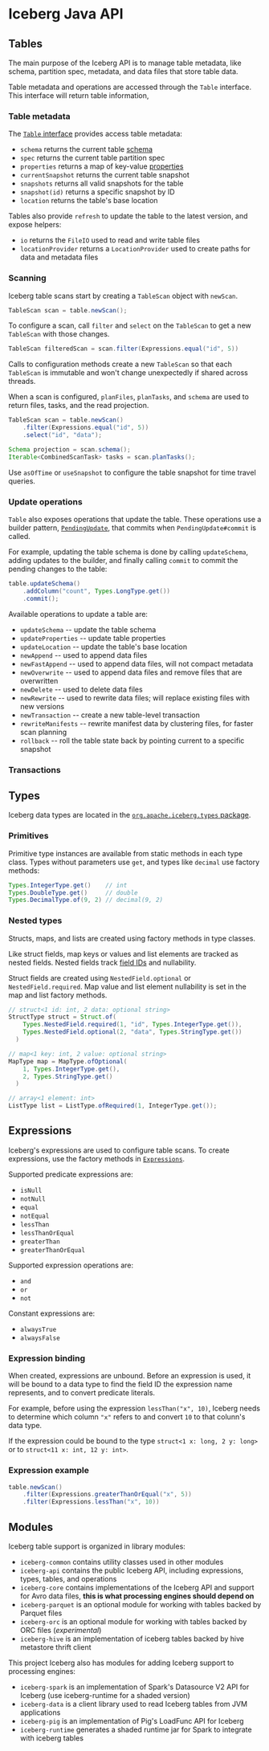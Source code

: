 <!--
 - Licensed to the Apache Software Foundation (ASF) under one or more
 - contributor license agreements.  See the NOTICE file distributed with
 - this work for additional information regarding copyright ownership.
 - The ASF licenses this file to You under the Apache License, Version 2.0
 - (the "License"); you may not use this file except in compliance with
 - the License.  You may obtain a copy of the License at
 -
 -   http://www.apache.org/licenses/LICENSE-2.0
 -
 - Unless required by applicable law or agreed to in writing, software
 - distributed under the License is distributed on an "AS IS" BASIS,
 - WITHOUT WARRANTIES OR CONDITIONS OF ANY KIND, either express or implied.
 - See the License for the specific language governing permissions and
 - limitations under the License.
 -->

# Iceberg Java API

## Tables

The main purpose of the Iceberg API is to manage table metadata, like schema, partition spec, metadata, and data files that store table data.

Table metadata and operations are accessed through the `Table` interface. This interface will return table information, 

### Table metadata

The [`Table` interface](/javadoc/master/index.html?org/apache/iceberg/Table.html) provides access table metadata:

* `schema` returns the current table [schema](../schemas)
* `spec` returns the current table partition spec
* `properties` returns a map of key-value [properties](../configuration)
* `currentSnapshot` returns the current table snapshot
* `snapshots` returns all valid snapshots for the table
* `snapshot(id)` returns a specific snapshot by ID
* `location` returns the table's base location

Tables also provide `refresh` to update the table to the latest version, and expose helpers:

* `io` returns the `FileIO` used to read and write table files
* `locationProvider` returns a `LocationProvider` used to create paths for data and metadata files


### Scanning

Iceberg table scans start by creating a `TableScan` object with `newScan`.

```java
TableScan scan = table.newScan();
```

To configure a scan, call `filter` and `select` on the `TableScan` to get a new `TableScan` with those changes.

```java
TableScan filteredScan = scan.filter(Expressions.equal("id", 5))
```

Calls to configuration methods create a new `TableScan` so that each `TableScan` is immutable and won't change unexpectedly if shared across threads.

When a scan is configured, `planFiles`, `planTasks`, and `schema` are used to return files, tasks, and the read projection.

```java
TableScan scan = table.newScan()
    .filter(Expressions.equal("id", 5))
    .select("id", "data");

Schema projection = scan.schema();
Iterable<CombinedScanTask> tasks = scan.planTasks();
```

Use `asOfTime` or `useSnapshot` to configure the table snapshot for time travel queries.


### Update operations

`Table` also exposes operations that update the table. These operations use a builder pattern, [`PendingUpdate`](/javadoc/master/index.html?org/apache/iceberg/PendingUpdate.html), that commits when `PendingUpdate#commit` is called.

For example, updating the table schema is done by calling `updateSchema`, adding updates to the builder, and finally calling `commit` to commit the pending changes to the table:

```java
table.updateSchema()
    .addColumn("count", Types.LongType.get())
    .commit();
```

Available operations to update a table are:

* `updateSchema` -- update the table schema
* `updateProperties` -- update table properties
* `updateLocation` -- update the table's base location
* `newAppend` -- used to append data files
* `newFastAppend` -- used to append data files, will not compact metadata
* `newOverwrite` -- used to append data files and remove files that are overwritten
* `newDelete` -- used to delete data files
* `newRewrite` -- used to rewrite data files; will replace existing files with new versions
* `newTransaction` -- create a new table-level transaction
* `rewriteManifests` -- rewrite manifest data by clustering files, for faster scan planning
* `rollback` -- roll the table state back by pointing current to a specific snapshot

### Transactions

## Types

Iceberg data types are located in the [`org.apache.iceberg.types` package](/javadoc/master/index.html?org/apache/iceberg/types/package-summary.html).

### Primitives

Primitive type instances are available from static methods in each type class. Types without parameters use `get`, and types like `decimal` use factory methods:

```java
Types.IntegerType.get()    // int
Types.DoubleType.get()     // double
Types.DecimalType.of(9, 2) // decimal(9, 2)
```

### Nested types

Structs, maps, and lists are created using factory methods in type classes.

Like struct fields, map keys or values and list elements are tracked as nested fields. Nested fields track [field IDs](../evolution#correctness) and nullability.

Struct fields are created using `NestedField.optional` or `NestedField.required`. Map value and list element nullability is set in the map and list factory methods.

```java
// struct<1 id: int, 2 data: optional string>
StructType struct = Struct.of(
    Types.NestedField.required(1, "id", Types.IntegerType.get()),
    Types.NestedField.optional(2, "data", Types.StringType.get())
  )
```
```java
// map<1 key: int, 2 value: optional string>
MapType map = MapType.ofOptional(
    1, Types.IntegerType.get(),
    2, Types.StringType.get()
  )
```
```java
// array<1 element: int>
ListType list = ListType.ofRequired(1, IntegerType.get());
```


## Expressions

Iceberg's expressions are used to configure table scans. To create expressions, use the factory methods in [`Expressions`](/javadoc/master/index.html?org/apache/iceberg/expressions/Expressions.html).

Supported predicate expressions are:

* `isNull`
* `notNull`
* `equal`
* `notEqual`
* `lessThan`
* `lessThanOrEqual`
* `greaterThan`
* `greaterThanOrEqual`

Supported expression operations are:

* `and`
* `or`
* `not`

Constant expressions are:

* `alwaysTrue`
* `alwaysFalse`

### Expression binding

When created, expressions are unbound. Before an expression is used, it will be bound to a data type to find the field ID the expression name represents, and to convert predicate literals.

For example, before using the expression `lessThan("x", 10)`, Iceberg needs to determine which column `"x"` refers to and convert `10` to that colunn's data type.

If the expression could be bound to the type `struct<1 x: long, 2 y: long>` or to `struct<11 x: int, 12 y: int>`.

### Expression example

```java
table.newScan()
    .filter(Expressions.greaterThanOrEqual("x", 5))
    .filter(Expressions.lessThan("x", 10))
```


## Modules

Iceberg table support is organized in library modules:

* `iceberg-common` contains utility classes used in other modules
* `iceberg-api` contains the public Iceberg API, including expressions, types, tables, and operations
* `iceberg-core` contains implementations of the Iceberg API and support for Avro data files, **this is what processing engines should depend on**
* `iceberg-parquet` is an optional module for working with tables backed by Parquet files
* `iceberg-orc` is an optional module for working with tables backed by ORC files (*experimental*)
* `iceberg-hive` is an implementation of iceberg tables backed by hive metastore thrift client

This project Iceberg also has modules for adding Iceberg support to processing engines:

* `iceberg-spark` is an implementation of Spark's Datasource V2 API for Iceberg (use iceberg-runtime for a shaded version)
* `iceberg-data` is a client library used to read Iceberg tables from JVM applications
* `iceberg-pig` is an implementation of Pig's LoadFunc API for Iceberg
* `iceberg-runtime` generates a shaded runtime jar for Spark to integrate with iceberg tables

